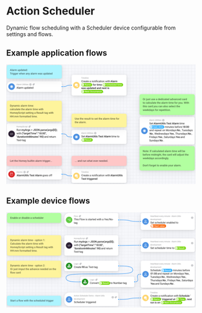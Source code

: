 # Action Scheduler

Dynamic flow scheduling with a Scheduler device configurable from settings and flows.

## Example application flows

![Example flows](/local_assets/flow-examples.png)

## Example device flows

![Example flows](/local_assets/device-flow-examples.png)
